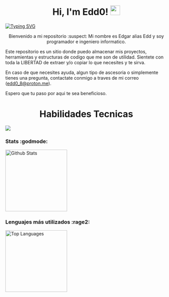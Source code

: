 <h1 align="center">
Hi, I'm Edd0!
	<a href="https://github.com/Bouaskaoun" target="_self">
		<img src="https://media.giphy.com/media/kl5ctZSctCbE4/giphy.gif?cid=ecf05e478638yq836kox7vdkc7xhxubvfsuu8qqm0vhihquf&ep=v1_gifs_search&rid=giphy.gif" width="30">
	</a>
</h1>

[![Typing SVG](https://readme-typing-svg.herokuapp.com?font=Miltown&size=30&duration=3000&pause=1000&color=31F731&background=000000FC&center=true&vCenter=true&random=true&width=900&height=70&lines=Programmer;Developer;Web+Designer;Data+Science;Edd0)](https://git.io/typing-svg)

<p align="Center">
Bienvenido a mi repositorio :suspect:
Mi nombre es Edgar alias Edd y soy programador e ingeniero informatico.  

Este repositorio es un sitio donde puedo almacenar mis proyectos, herramientas y estructuras de codigo que me son de utilidad. 
Sientete con toda la LIBERTAD de extraer y/o copiar lo que necesites y te sirva.

En caso de que necesites ayuda, algun tipo de ascesoria o simplemente tienes una pregunta, contactate conmigo a traves de mi correo (edd0_8@proton.me). 

Espero que tu paso por aqui te sea beneficioso. 

</p>

<h1 align="center">Habilidades Tecnicas</h1>
<img align="center" src="https://skillicons.dev/icons?i=cs,dotnet,java,php,py,django,css,html,bootstrap,js,nodejs,mysql,sqlite,git,github,docker,postman,eclipse,vscode,visualstudio,bash,linux&perline=12" />

<br>

<h3>Stats :godmode:</h3>
<img alt="Github Stats" src="https://github-readme-stats.vercel.app/api/?username=Edd0-8&show_icons=true&include_all_commits=true&count_private=true&theme=react&hide_border=true&bg_color=1F222E&title_color=F85D7F&icon_color=F8D866" height="192px"/>

<h3>Lenguajes más utilizados :rage2:</h3>
<img alt="Top Languages" src="https://github-readme-stats.vercel.app/api/top-langs/?username=Edd0-8&langs_count=8&layout=compact&theme=react&hide_border=true&bg_color=1F222E&title_color=F85D7F&icon_color=F8D866" height="192px"/>


